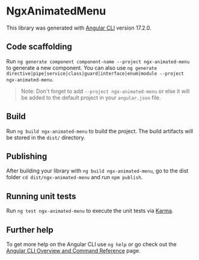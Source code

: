 # NgxAnimatedMenu

This library was generated with [Angular CLI](https://github.com/angular/angular-cli) version 17.2.0.

## Code scaffolding

Run `ng generate component component-name --project ngx-animated-menu` to generate a new component. You can also use `ng generate directive|pipe|service|class|guard|interface|enum|module --project ngx-animated-menu`.
> Note: Don't forget to add `--project ngx-animated-menu` or else it will be added to the default project in your `angular.json` file. 

## Build

Run `ng build ngx-animated-menu` to build the project. The build artifacts will be stored in the `dist/` directory.

## Publishing

After building your library with `ng build ngx-animated-menu`, go to the dist folder `cd dist/ngx-animated-menu` and run `npm publish`.

## Running unit tests

Run `ng test ngx-animated-menu` to execute the unit tests via [Karma](https://karma-runner.github.io).

## Further help

To get more help on the Angular CLI use `ng help` or go check out the [Angular CLI Overview and Command Reference](https://angular.io/cli) page.
